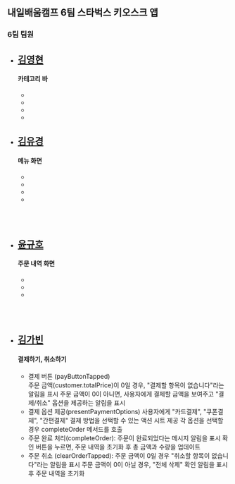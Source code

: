## 내일배움캠프 6팀 스타벅스 키오스크 앱 
### 6팀 팀원


- [김영현](https://github.com/y0unghyun)   
  ----
  #### 카테고리 바
  - 
  - 
  - 
  - 

- [김유경](https://github.com/kyk70009/Project)    
  ----
  #### 메뉴 화면
  - 
  - 
  - 
  - 
<br/><br/>

- [윤규호](https://github.com/ykyohub)
  ----
  #### 주문 내역 화면
  - 
  - 
  - 
<br/><br/>

- [김가빈](https://github.com/BINDUNGLIFE)   
  ----
  #### 결제하기, 취소하기 
  - 결제 버튼 (payButtonTapped) <br>
    주문 금액(customer.totalPrice)이 0일 경우, "결제할 항목이 없습니다"라는 알림을 표시
    주문 금액이 0이 아니면, 사용자에게 결제할 금액을 보여주고 "결제/취소" 옵션을 제공하는 알림을 표시
  - 결제 옵션 제공(presentPaymentOptions)
    사용자에게 "카드결제", "쿠폰결제", "간편결제" 결제 방법을 선택할 수 있는 액션 시트 제공
    각 옵션을 선택할 경우 completeOrder 메서드를 호출
  - 주문 완료 처리(completeOrder):
   주문이 완료되었다는 메시지 알림을 표시
   확인 버튼을 누르면, 주문 내역을 초기화 후 총 금액과 수량을 업데이트
  - 주문 취소 (clearOrderTapped):
   주문 금액이 0일 경우 "취소할 항목이 없습니다"라는 알림을 표시
   주문 금액이 0이 아닐 경우, "전체 삭제" 확인 알림을 표시 후 주문 내역을 초기화

<br/><br/>


